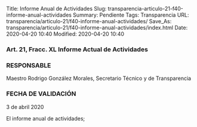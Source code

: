 Title: Informe Anual de Actividades
Slug: transparencia-articulo-21-f40-informe-anual-actividades
Summary: Pendiente
Tags: Transparencia
URL: transparencia/articulo-21/f40-informe-anual-actividades/
Save_As: transparencia/articulo-21/f40-informe-anual-actividades/index.html
Date: 2020-04-20 10:40
Modified: 2020-04-20 10:40


### Art. 21, Fracc. XL Informe Actual de Actividades 

### RESPONSABLE

Maestro Rodrigo González Morales, Secretario Técnico y de Transparencia

### FECHA DE VALIDACIÓN

3 de abril 2020

El informe anual de actividades;
